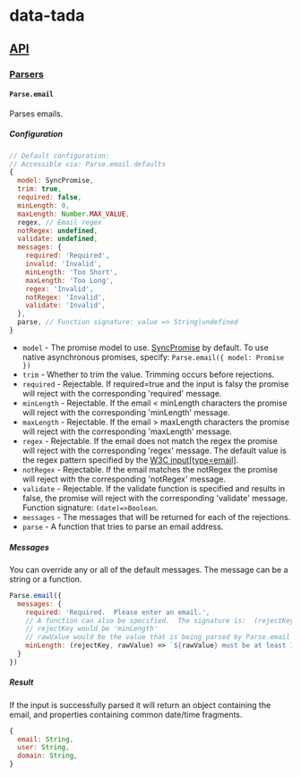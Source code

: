 # data-tada

## [API](api.md)

### [Parsers](api.parse.md)

#### `Parse.email`

Parses emails.

##### Configuration
```js
// Default configuration:
// Accessible via: Parse.email.defaults
{
  model: SyncPromise,
  trim: true,
  required: false,
  minLength: 0,
  maxLength: Number.MAX_VALUE,
  regex, // Email regex
  notRegex: undefined,
  validate: undefined,
  messages: {
    required: 'Required',
    invalid: 'Invalid',
    minLength: 'Too Short',
    maxLength: 'Too Long',
    regex: 'Invalid',
    notRegex: 'Invalid',
    validate: 'Invalid',
  },
  parse, // Function signature: value => String|undefined
}
```

- `model` - The promise model to use.  [SyncPromise](api.sync-promise.md) by default.  To use native asynchronous promises, specify: `Parse.email({ model: Promise })`
- `trim` - Whether to trim the value.  Trimming occurs before rejections.
- `required` - Rejectable.  If required=true and the input is falsy the promise will reject with the corresponding 'required' message.
- `minLength` - Rejectable.  If the email < minLength characters the promise will reject with the corresponding 'minLength' message.
- `maxLength` - Rejectable.  If the email > maxLength characters the promise will reject with the corresponding 'maxLength' message.
- `regex` - Rejectable.  If the email does not match the regex the promise will reject with the corresponding 'regex' message.  The default value is the regex pattern specified by the [W3C input[type=email]](https://www.w3.org/TR/2012/WD-html-markup-20120320/input.email.html).
- `notRegex` - Rejectable.  If the email matches the notRegex the promise will reject with the corresponding 'notRegex' message.
- `validate` - Rejectable.  If the validate function is specified and results in false, the promise will reject with the corresponding 'validate' message.  Function signature: `(date)=>Boolean`.
- `messages` - The messages that will be returned for each of the rejections.
- `parse` - A function that tries to parse an email address.

##### Messages
You can override any or all of the default messages.  The message can be a string or a function.
```js
Parse.email({
  messages: {
    required: 'Required.  Please enter an email.',
    // A function can also be specified.  The signature is:  (rejectKey, rawValue) => Any
    // rejectKey would be 'minLength'
    // rawValue would be the value that is being parsed by Parse.email
    minLength: (rejectKey, rawValue) => `${rawValue} must be at least 10 characters.`
  }
})
```

##### Result
If the input is successfully parsed it will return an object containing the email, and properties containing common date/time fragments.
```js
{
  email: String,
  user: String,
  domain: String,
}
```
